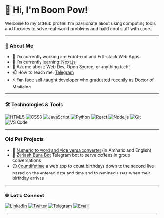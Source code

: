# 👋 Hi, I'm Boom Pow!

Welcome to my GitHub profile! I'm passionate about using computing tools and theories to solve real-world problems and build cool stuff with code.

---

### 🚀 About Me

- 🔭 I’m currently working on: Front-end and Full-stack Web Apps
- 🌱 I’m currently learning: [Next.js](https://nextjs.org/)
- 💬 Ask me about: Web Dev, Open Source, or anything tech!
- 📫 How to reach me: [Telegram](https://t.me/uncagedspirit)
- ⚡ Fun fact: self-taught developer who graduated recently as Doctor of Medicine
---

### 🛠️ Technologies & Tools

![HTML5](https://img.shields.io/badge/-HTML5-E34F26?style=flat&logo=html5&logoColor=white)
![CSS3](https://img.shields.io/badge/-CSS3-1572B6?style=flat&logo=css3)
![JavaScript](https://img.shields.io/badge/-JavaScript-F7DF1E?style=flat&logo=javascript&logoColor=black)
![Python](https://img.shields.io/badge/-Python-3776AB?style=flat&logo=python&logoColor=white)
![React](https://img.shields.io/badge/-React-61DAFB?style=flat&logo=react&logoColor=black)
![Node.js](https://img.shields.io/badge/-Node.js-339933?style=flat&logo=node.js&logoColor=white)
![Git](https://img.shields.io/badge/-Git-F05032?style=flat&logo=git&logoColor=white)
![VS Code](https://img.shields.io/badge/-VS%20Code-007ACC?style=flat&logo=visual-studio-code)

---


### Old Pet Projects
- 🧮 [Numeric to word and vice versa converter](https://github.com/boompow/number_to_word_converter/blob/main/number_to_letter.exe) (in Amharic and English)
- 🤖 [Zuriash Buna Bot](https://t.me/zuriashbunabot) Telegram bot to serve coffees in group conversations
- ⏲️ [Countlifetime](https://countlifetime.vercel.app/) a web app to count birthdays down to the second live based on the entered date and time and to remined users when their birthday arrives

---

### 🌐 Let's Connect

[![LinkedIn](https://img.shields.io/badge/-LinkedIn-0077B5?style=flat&logo=linkedin&logoColor=white)](https://www.linkedin.com/in/yeabsra-mesfin-md-8a1149340/)
[![Twitter](https://img.shields.io/badge/-Twitter-1DA1F2?style=flat&logo=twitter&logoColor=white)](https://twitter.com/UncagedSpiritX)
[![Telegram](https://img.shields.io/badge/-Telegram-26A5E4?style=flat&logo=telegram&logoColor=white)](https://t.me/uncagedspirit)
[![Email](https://img.shields.io/badge/-Email-D14836?style=flat&logo=gmail&logoColor=white)](mailto:gatewaymesfin@gmail.com)



---
